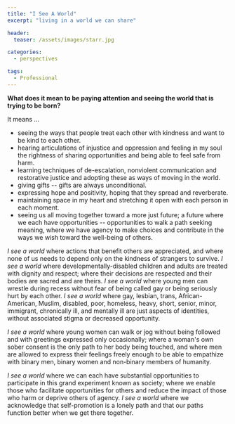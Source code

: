 ```yaml
---
title: "I See A World"
excerpt: "living in a world we can share"

header:
  teaser: /assets/images/starr.jpg

categories:
  - perspectives

tags:
  - Professional
---
```


**What does it mean to be paying attention and seeing the world that is trying to be born?**

It means ...

* seeing the ways that people treat each other with kindness and want to be kind to each other.
* hearing articulations of injustice and oppression and feeling in my soul the rightness of sharing opportunities and being able to feel safe from harm.
* learning techniques of de-escalation, nonviolent communication and restorative justice and adopting these as ways of moving in the world.
* giving gifts -- gifts are always unconditional.
* expressing hope and positivity, hoping that they spread and reverberate.
* maintaining space in my heart and stretching it open with each person in each moment.
* seeing us all moving together toward a more just future; a future where we each have opportunities -- opportunities to walk a path seeking meaning, where we have agency to make choices and contribute in the ways we wish toward the well-being of others.

*I see a world* where actions that benefit others are appreciated, and where none of us needs to depend only on the kindness of strangers to survive. *I see a world* where developmentally-disabled children and adults are treated with dignity and respect; where their decisions are respected and their bodies are sacred and are theirs. *I see a world* where young men can wrestle during recess without fear of being called gay or being seriously hurt by each other. *I see a world* where gay, lesbian, trans, African-American, Muslim, disabled, poor, homeless, heavy, short, senior, minor, immigrant, chronically ill, and mentally ill are just aspects of identities, without associated stigma or decreased opportunity.

*I see a world* where young women can walk or jog without being followed and with greetings expressed only occasionally; where a woman's own sober consent is the only path to her body being touched, and where men are allowed to express their feelings freely enough to be able to empathize with binary men, binary women and non-binary members of humanity.

*I see a world* where we can each have substantial opportunities to participate in this grand experiment known as society; where we enable those who facilitate opportunities for others and reduce the impact of those who harm or deprive others of agency. *I see a world* where we acknowledge that self-promotion is a lonely path and that our paths function better when we get there together.
